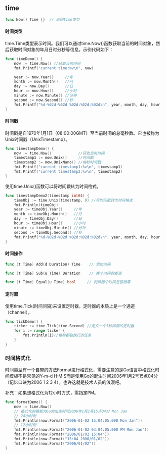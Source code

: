 ## time



```go
func Now() Time {}  // 返回Time类型
```



#### 时间类型

time.Time类型表示时间。我们可以通过time.Now()函数获取当前的时间对象，然后获取时间对象的年月日时分秒等信息。示例代码如下：

```go
func timeDemo() {
    now := time.Now() //获取当前时间
    fmt.Printf("current time:%v\n", now)

    year := now.Year()     //年
    month := now.Month()   //月
    day := now.Day()       //日
    hour := now.Hour()     //小时
    minute := now.Minute() //分钟
    second := now.Second() //秒
    fmt.Printf("%d-%02d-%02d %02d:%02d:%02d\n", year, month, day, hour, minute, second)
}

```



#### 时间戳

时间戳是自1970年1月1日（08:00:00GMT）至当前时间的总毫秒数。它也被称为Unix时间戳（UnixTimestamp）。

```go
func timestampDemo() {
    now := time.Now()            //获取当前时间
    timestamp1 := now.Unix()     //时间戳
    timestamp2 := now.UnixNano() //纳秒时间戳
    fmt.Printf("current timestamp1:%v\n", timestamp1)
    fmt.Printf("current timestamp2:%v\n", timestamp2)
}
```

使用time.Unix()函数可以将时间戳转为时间格式。

```go
func timestampDemo2(timestamp int64) {
    timeObj := time.Unix(timestamp, 0) //将时间戳转为时间格式
    fmt.Println(timeObj)
    year := timeObj.Year()     //年
    month := timeObj.Month()   //月
    day := timeObj.Day()       //日
    hour := timeObj.Hour()     //小时
    minute := timeObj.Minute() //分钟
    second := timeObj.Second() //秒
    fmt.Printf("%d-%02d-%02d %02d:%02d:%02d\n", year, month, day, hour, minute, second)
}
```



#### 时间操作

```go
func (t Time) Add(d Duration) Time    // 添加时间

func (t Time) Sub(u Time) Duration    // 两个时间的差值

func (t Time) Equal(u Time) bool     // 判断两个时间是否相等

```



#### 定时器

使用time.Tick(时间间隔)来设置定时器，定时器的本质上是一个通道（channel）。

```go
func tickDemo() {
    ticker := time.Tick(time.Second) //定义一个1秒间隔的定时器
    for i := range ticker {
        fmt.Println(i)//每秒都会执行的任务
    }
}
```



### 时间格式化

时间类型有一个自带的方法Format进行格式化，需要注意的是Go语言中格式化时间模板不是常见的Y-m-d H:M:S而是使用Go的诞生时间2006年1月2号15点04分（记忆口诀为2006 1 2 3 4）。也许这就是技术人员的浪漫吧。

补充：如果想格式化为12小时方式，需指定PM。

```go
func formatDemo() {
    now := time.Now()
    // 格式化的模板为Go的出生时间2006年1月2号15点04分 Mon Jan
    // 24小时制
    fmt.Println(now.Format("2006-01-02 15:04:05.000 Mon Jan"))
    // 12小时制
    fmt.Println(now.Format("2006-01-02 03:04:05.000 PM Mon Jan"))
    fmt.Println(now.Format("2006/01/02 15:04"))
    fmt.Println(now.Format("15:04 2006/01/02"))
    fmt.Println(now.Format("2006/01/02"))
}
```


